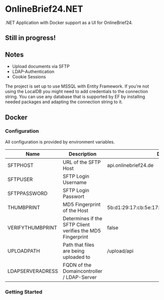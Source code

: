 ﻿# OnlineBrief24.NET

.NET Application with Docker support as a UI for OnlineBrief24.

## Still in progress!

## Notes 

- Upload documents via SFTP
- LDAP-Authentication
- Cookie Sessions

The project is set up to use MSSQL with Entity Framework. If you're not using the LocalDB you might need to add credentials to the connection string. You can use any database that is supported by EF by installing needed packages and adapting the connection string to it.

## Docker

### Configuration

All configuration is provided by environment variables.

| Name             | Description                                                | Default                                         | Required |   |
|------------------|------------------------------------------------------------|-------------------------------------------------|----------|---|
| SFTPHOST         | URL of the SFTP Host                                       | api.onlinebrief24.de                            | NO       |   |
| SFTPUSER         | SFTP Login Username                                        |                                                 | YES      |   |
| SFTPPASSWORD     | SFTP Login Passwort                                        |                                                 | YES      |   |
| THUMBPRINT       | MD5 Fingerprint of the Host                                | 5b:d1:29:17:cb:5e:17:b9:e2:29:4e:1e:aa:c7:d9:b2 | NO       |   |
| VERIFYTHUMBPRINT | Determines if the SFTP Client verifies the MD5 Fingerprint | false                                           | NO       |   |
| UPLOADPATH       | Path that files are being uploaded to                      | /upload/api                                     | NO       |   |
| LDAPSERVERADRESS | FQDN of the Domaincontroller / LDAP-Server                 |                                                 | NO       |   |

### Getting Started
